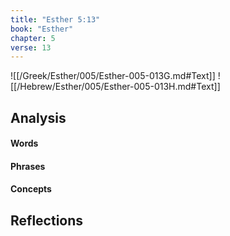 ```yaml
---
title: "Esther 5:13"
book: "Esther"
chapter: 5
verse: 13
---
```

![[/Greek/Esther/005/Esther-005-013G.md#Text]]
![[/Hebrew/Esther/005/Esther-005-013H.md#Text]]

## Analysis

#### Words

#### Phrases

#### Concepts

## Reflections
